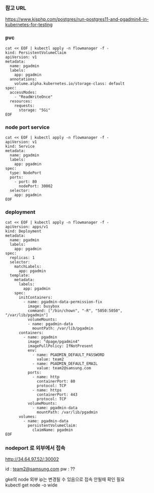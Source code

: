 
### 참고 URL
https://www.kisphp.com/postgres/run-postgres11-and-pgadmin4-in-kubernetes-for-testing


### pvc
```
cat << EOF | kubectl apply -n flowmanager -f -
kind: PersistentVolumeClaim
apiVersion: v1
metadata:
  name: pgadmin
  labels:
    app: pgadmin
  annotations:
    volume.alpha.kubernetes.io/storage-class: default
spec:
  accessModes:
    - "ReadWriteOnce"
  resources:
    requests:
      storage: "5Gi"
EOF
```

### node port service
```
cat << EOF | kubectl apply -n flowmanager -f -
apiVersion: v1
kind: Service
metadata:
  name: pgadmin
  labels:
    app: pgadmin
spec:
  type: NodePort
  ports:
    - port: 80
      nodePort: 30002
  selector:
    app: pgadmin
EOF
```

### deployment

```
cat << EOF | kubectl apply -n flowmanager -f -
apiVersion: apps/v1
kind: Deployment
metadata:
  name: pgadmin
  labels:
    app: pgadmin
spec:
  replicas: 1
  selector:
    matchLabels:
      app: pgadmin
  template:
    metadata:
      labels:
        app: pgadmin
    spec:
      initContainers:
        - name: pgadmin-data-permission-fix
          image: busybox
          command: ["/bin/chown", "-R", "5050:5050", "/var/lib/pgadmin"]
          volumeMounts:
          - name: pgadmin-data
            mountPath: /var/lib/pgadmin	
      containers:
        - name: pgadmin
          image: "dpage/pgadmin4"
          imagePullPolicy: IfNotPresent
          env:
            - name: PGADMIN_DEFAULT_PASSWORD
              value: team2
            - name: PGADMIN_DEFAULT_EMAIL
              value: team2@samsung.com
          ports:
            - name: http
              containerPort: 80
              protocol: TCP
            - name: https
              containerPort: 443
              protocol: TCP
          volumeMounts:
            - name: pgadmin-data
              mountPath: /var/lib/pgadmin
      volumes:
        - name: pgadmin-data
          persistentVolumeClaim:
            claimName: pgadmin
EOF
```

### nodeport 로 외부에서 접속

http://34.64.97.52/:30002

id : team2@samsung.com
pw : ??   

gke의 node 외부 ip는 변경될 수 있음으로 접속 안될때 확인 필요   
kubectl get node -o wide

